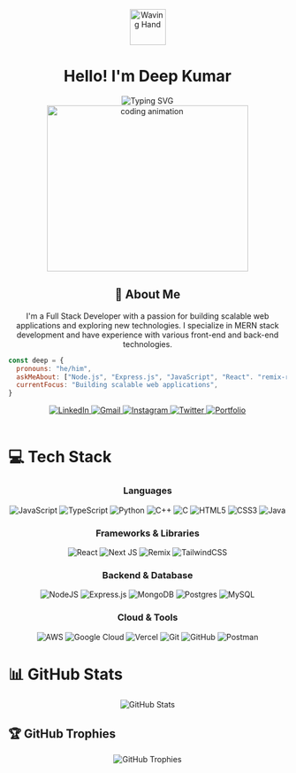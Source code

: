 <div align="center">
  <img src="https://user-images.githubusercontent.com/74038190/216120981-b9507c36-0e04-4469-8e27-c99271b45ba5.png" alt="Waving Hand" width="65" height="65" />
  <h1>Hello! I'm Deep Kumar</h1>
  <div align="center">
    <img src="https://readme-typing-svg.herokuapp.com?font=Fira+Code&weight=500&size=22&pause=1000&color=6CE4F7&center=true&vCenter=true&random=false&width=440&lines=Full+Stack+Developer;MERN+Stack+Developer;Software+Engineer" alt="Typing SVG" />
  </div>
</div>

<div align="center">
  <img src="https://user-images.githubusercontent.com/74038190/229223263-cf2e4b07-2615-4f87-9c38-e37600f8381a.gif" width="85%" height="300" alt="coding animation">
</div>

<div align="center">
  <h2>🚀 About Me</h2>
  <p>
    I'm a Full Stack Developer with a passion for building scalable web applications and exploring new technologies. 
    I specialize in MERN stack development and have experience with various front-end and back-end technologies.
  </p>
</div>

<div align="left">

  ```javascript
  const deep = {
    pronouns: "he/him",
    askMeAbout: ["Node.js", "Express.js", "JavaScript", "React". "remix-run", "Next.js", "Git", "Github", "AWS", "Google Cloud"],
    currentFocus: "Building scalable web applications",
  }
  ```

</div>

<div align="center">
  <a href="https://www.linkedin.com/in/deep-kumar-211527214/" target="_blank">
    <img src="https://img.shields.io/badge/-LinkedIn-0A66C2?style=for-the-badge&logo=linkedin&logoColor=white" alt="LinkedIn"/>
  </a>
  <a href="mailto:deepkumarmendapara@gmail.com">
    <img src="https://img.shields.io/badge/Gmail-D14836?style=for-the-badge&logo=gmail&logoColor=white" alt="Gmail"/>
  </a>
  <a href="https://www.instagram.com/me_deep24/" target="_blank">
    <img src="https://img.shields.io/badge/Instagram-%23E4405F.svg?style=for-the-badge&logo=Instagram&logoColor=white" alt="Instagram"/>
  </a>
  <a href="https://twitter.com/DEEPPATEL7680" target="_blank">
    <img src="https://img.shields.io/badge/X-%23000000.svg?style=for-the-badge&logo=X&logoColor=white" alt="Twitter"/>
  </a>
  <a href="http://www.deepkumar.xyz" target="_blank">
    <img src="https://img.shields.io/badge/Deep-000000?style=for-the-badge&logo=About.me&logoColor=white" alt="Portfolio"/>
  </a>
</div>

<br>

# 💻 Tech Stack
<div align="center">

### Languages
![JavaScript](https://img.shields.io/badge/javascript-%23F7DF1E.svg?style=for-the-badge&logo=javascript&logoColor=black) ![TypeScript](https://img.shields.io/badge/typescript-%23007ACC.svg?style=for-the-badge&logo=typescript&logoColor=white) ![Python](https://img.shields.io/badge/python-3670A0?style=for-the-badge&logo=python&logoColor=ffdd54) ![C++](https://img.shields.io/badge/c++-%2300599C.svg?style=for-the-badge&logo=c%2B%2B&logoColor=white) ![C](https://img.shields.io/badge/c-%2300599C.svg?style=for-the-badge&logo=c&logoColor=white) ![HTML5](https://img.shields.io/badge/html5-%23E34F26.svg?style=for-the-badge&logo=html5&logoColor=white) ![CSS3](https://img.shields.io/badge/css3-%231572B6.svg?style=for-the-badge&logo=css3&logoColor=white) ![Java](https://img.shields.io/badge/java-%23ED8B00.svg?style=for-the-badge&logo=openjdk&logoColor=white)

### Frameworks & Libraries
![React](https://img.shields.io/badge/react-%2361DAFB.svg?style=for-the-badge&logo=react&logoColor=black) ![Next JS](https://img.shields.io/badge/Next.js-000000?style=for-the-badge&logo=next.js&logoColor=white) ![Remix](https://img.shields.io/badge/remix-%23000.svg?style=for-the-badge&logo=remix&logoColor=white) ![TailwindCSS](https://img.shields.io/badge/tailwindcss-%2338B2AC.svg?style=for-the-badge&logo=tailwind-css&logoColor=white)

### Backend & Database
![NodeJS](https://img.shields.io/badge/node.js-%23339933.svg?style=for-the-badge&logo=node.js&logoColor=white) ![Express.js](https://img.shields.io/badge/express.js-%23404d59.svg?style=for-the-badge&logo=express&logoColor=white) ![MongoDB](https://img.shields.io/badge/MongoDB-%234ea94b.svg?style=for-the-badge&logo=mongodb&logoColor=white) ![Postgres](https://img.shields.io/badge/postgres-%23316192.svg?style=for-the-badge&logo=postgresql&logoColor=white) ![MySQL](https://img.shields.io/badge/mysql-%234479A1.svg?style=for-the-badge&logo=mysql&logoColor=white)

### Cloud & Tools
![AWS](https://img.shields.io/badge/AWS-232F3E?style=for-the-badge&logo=amazonwebservices&logoColor=white) ![Google Cloud](https://img.shields.io/badge/Google_Cloud-%234285F4.svg?style=for-the-badge&logo=google-cloud&logoColor=white) ![Vercel](https://img.shields.io/badge/vercel-%23000000.svg?style=for-the-badge&logo=vercel&logoColor=white) ![Git](https://img.shields.io/badge/git-%23F05033.svg?style=for-the-badge&logo=git&logoColor=white) ![GitHub](https://img.shields.io/badge/github-%23121011.svg?style=for-the-badge&logo=github&logoColor=white) ![Postman](https://img.shields.io/badge/Postman-FF6C37?style=for-the-badge&logo=postman&logoColor=white)

</div>

# 📊 GitHub Stats
<div align="center">
  <img src="https://github-readme-stats.vercel.app/api?username=DEEP-24&theme=radical&hide_border=true&include_all_commits=true&count_private=true" alt="GitHub Stats" />
</div>

## 🏆 GitHub Trophies
<div align="center">
  <img src="https://github-profile-trophy.vercel.app/?username=DEEP-24&theme=radical&no-frame=true&no-bg=false&margin-w=4&row=1" alt="GitHub Trophies" />
</div>

